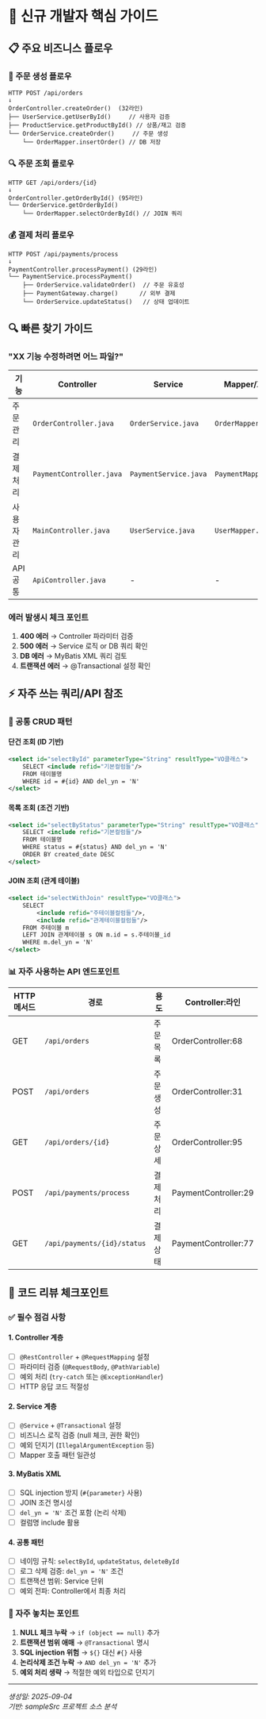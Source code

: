 # 🚀 신규 개발자 핵심 가이드

## 📋 주요 비즈니스 플로우

### 🛒 주문 생성 플로우
```
HTTP POST /api/orders
↓
OrderController.createOrder()  (32라인)
├── UserService.getUserById()     // 사용자 검증
├── ProductService.getProductById() // 상품/재고 검증  
└── OrderService.createOrder()     // 주문 생성
    └── OrderMapper.insertOrder() // DB 저장
```

### 🔍 주문 조회 플로우
```
HTTP GET /api/orders/{id}
↓
OrderController.getOrderById() (95라인)
└── OrderService.getOrderById()
    └── OrderMapper.selectOrderById() // JOIN 쿼리
```

### 💰 결제 처리 플로우
```
HTTP POST /api/payments/process
↓
PaymentController.processPayment() (29라인)
└── PaymentService.processPayment()
    ├── OrderService.validateOrder()  // 주문 유효성
    ├── PaymentGateway.charge()      // 외부 결제
    └── OrderService.updateStatus()   // 상태 업데이트
```

## 🔍 빠른 찾기 가이드

### "XX 기능 수정하려면 어느 파일?"

| 기능 | Controller | Service | Mapper/XML |
|------|------------|---------|------------|
| 주문 관리 | `OrderController.java` | `OrderService.java` | `OrderMapper.xml` |
| 결제 처리 | `PaymentController.java` | `PaymentService.java` | `PaymentMapper.xml` |
| 사용자 관리 | `MainController.java` | `UserService.java` | `UserMapper.xml` |
| API 공통 | `ApiController.java` | - | - |

### 에러 발생시 체크 포인트
1. **400 에러** → Controller 파라미터 검증
2. **500 에러** → Service 로직 or DB 쿼리 확인
3. **DB 에러** → MyBatis XML 쿼리 검토
4. **트랜잭션 에러** → @Transactional 설정 확인

## ⚡ 자주 쓰는 쿼리/API 참조

### 📌 공통 CRUD 패턴

#### 단건 조회 (ID 기반)
```xml
<select id="selectById" parameterType="String" resultType="VO클래스">
    SELECT <include refid="기본컬럼들"/>
    FROM 테이블명
    WHERE id = #{id} AND del_yn = 'N'
</select>
```

#### 목록 조회 (조건 기반)
```xml
<select id="selectByStatus" parameterType="String" resultType="VO클래스">
    SELECT <include refid="기본컬럼들"/>
    FROM 테이블명  
    WHERE status = #{status} AND del_yn = 'N'
    ORDER BY created_date DESC
</select>
```

#### JOIN 조회 (관계 테이블)
```xml
<select id="selectWithJoin" resultType="VO클래스">
    SELECT 
        <include refid="주테이블컬럼들"/>,
        <include refid="관계테이블컬럼들"/>
    FROM 주테이블 m
    LEFT JOIN 관계테이블 s ON m.id = s.주테이블_id
    WHERE m.del_yn = 'N'
</select>
```

### 📊 자주 사용하는 API 엔드포인트

| HTTP 메서드 | 경로 | 용도 | Controller:라인 |
|-------------|------|------|----------------|
| GET | `/api/orders` | 주문 목록 | OrderController:68 |
| POST | `/api/orders` | 주문 생성 | OrderController:31 |
| GET | `/api/orders/{id}` | 주문 상세 | OrderController:95 |
| POST | `/api/payments/process` | 결제 처리 | PaymentController:29 |
| GET | `/api/payments/{id}/status` | 결제 상태 | PaymentController:77 |

## 🔎 코드 리뷰 체크포인트

### ✅ 필수 점검 사항

#### 1. **Controller 계층**
- [ ] `@RestController` + `@RequestMapping` 설정
- [ ] 파라미터 검증 (`@RequestBody`, `@PathVariable`)
- [ ] 예외 처리 (`try-catch` 또는 `@ExceptionHandler`)
- [ ] HTTP 응답 코드 적절성

#### 2. **Service 계층** 
- [ ] `@Service` + `@Transactional` 설정
- [ ] 비즈니스 로직 검증 (null 체크, 권한 확인)
- [ ] 예외 던지기 (`IllegalArgumentException` 등)
- [ ] Mapper 호출 패턴 일관성

#### 3. **MyBatis XML**
- [ ] SQL injection 방지 (`#{parameter}` 사용)
- [ ] JOIN 조건 명시성
- [ ] `del_yn = 'N'` 조건 포함 (논리 삭제)
- [ ] 컬럼명 include 활용

#### 4. **공통 패턴**
- [ ] 네이밍 규칙: `selectById`, `updateStatus`, `deleteById`
- [ ] 로그 삭제 검증: `del_yn = 'N'` 조건
- [ ] 트랜잭션 범위: Service 단위
- [ ] 예외 전파: Controller에서 최종 처리

### 🚨 자주 놓치는 포인트
1. **NULL 체크 누락** → `if (object == null)` 추가
2. **트랜잭션 범위 애매** → `@Transactional` 명시
3. **SQL injection 위험** → `${}` 대신 `#{}` 사용
4. **논리삭제 조건 누락** → `AND del_yn = 'N'` 추가
5. **예외 처리 생략** → 적절한 예외 타입으로 던지기

---
*생성일: 2025-09-04*  
*기반: sampleSrc 프로젝트 소스 분석*